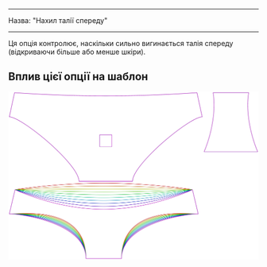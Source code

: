 - - -
Назва: "Нахил талії спереду"
- - -

Ця опція контролює, наскільки сильно вигинається талія спереду (відкриваючи більше або менше шкіри).

## Вплив цієї опції на шаблон

![На цьому зображенні показано вплив цієї опції шляхом накладання декількох варіантів, які мають різне значення для цієї опції](ursula_frontdip_sample.svg "Вплив цієї опції на шаблон")
